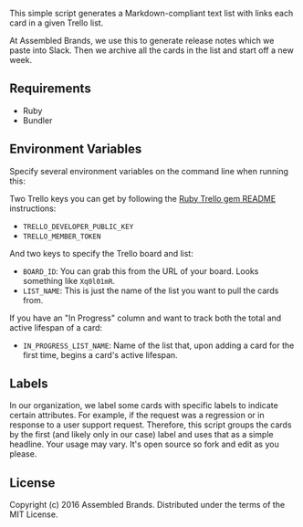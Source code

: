 This simple script generates a Markdown-compliant text list with links each card in a given Trello list.

At Assembled Brands, we use this to generate release notes which we paste into Slack. Then we archive all the cards in the list and start off a new week.

## Requirements

* Ruby
* Bundler

## Environment Variables

Specify several environment variables on the command line when running this:

Two Trello keys you can get by following the [Ruby Trello gem README](https://github.com/jeremytregunna/ruby-trello) instructions:

* `TRELLO_DEVELOPER_PUBLIC_KEY`
* `TRELLO_MEMBER_TOKEN`

And two keys to specify the Trello board and list:

* `BOARD_ID`: You can grab this from the URL of your board. Looks something like `Xq0l01mR`.
* `LIST_NAME`: This is just the name of the list you want to pull the cards from.

If you have an "In Progress" column and want to track both the total and active lifespan of a card:

* `IN_PROGRESS_LIST_NAME`: Name of the list that, upon adding a card for the first time, begins a card's active lifespan.

## Labels

In our organization, we label some cards with specific labels to indicate certain attributes.
For example, if the request was a regression or in response to a user support request.
Therefore, this script groups the cards by the first (and likely only in our case) label and
uses that as a simple headline. Your usage may vary. It's open source so fork and edit as you
please.

## License

Copyright (c) 2016 Assembled Brands.  Distributed under the terms of the MIT License.
